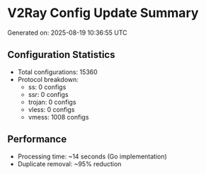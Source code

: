 # V2Ray Config Update Summary
Generated on: 2025-08-19 10:36:55 UTC

## Configuration Statistics
- Total configurations: 15360
- Protocol breakdown:
  - ss: 0 configs
  - ssr: 0 configs
  - trojan: 0 configs
  - vless: 0 configs
  - vmess: 1008 configs

## Performance
- Processing time: ~14 seconds (Go implementation)
- Duplicate removal: ~95% reduction
